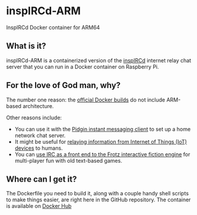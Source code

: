 # inspIRCd-ARM
InspIRCd Docker container for ARM64

## What is it?
inspIRCd-ARM is a containerized version of the [inspIRCd](https://www.inspircd.org/) internet relay chat server that you can run in a Docker container on Raspberry Pi.

## For the love of God man, why?
The number one reason: the [official Docker builds](https://hub.docker.com/r/inspircd/inspircd-docker) do not include ARM-based architecture.

Other reasons include:
* You can use it with the [Pidgin instant messaging client](https://pidgin.im/) to set up a home network chat server.
* It might be useful for [relaying information from Internet of Things (IoT) devices](https://flows.nodered.org/node/node-red-node-irc) to humans.
* You can [use IRC as a front end to the Frotz interactive fiction engine](https://github.com/DavesCodeMusings/irc2Frotz) for multi-player fun with old text-based games.

## Where can I get it?
The Dockerfile you need to build it, along with a couple handy shell scripts to make things easier, are right here in the GitHub repository. The container is available on [Docker Hub](https://hub.docker.com/repository/docker/davescodemusings/inspircd)

